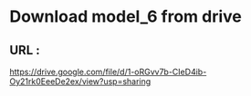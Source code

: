 # Download model_6 from drive 
## URL : 
https://drive.google.com/file/d/1-oRGvv7b-CIeD4ib-Oy21rk0EeeDe2ex/view?usp=sharing 

